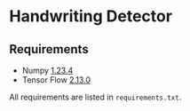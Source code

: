 # Handwriting Detector

## Requirements

- Numpy [1.23.4](https://pypi.org/project/numpy/1.23.4/)
- Tensor Flow [2.13.0](https://pypi.org/project/tensorflow/2.13.0/)

All requirements are listed in `requirements.txt`.